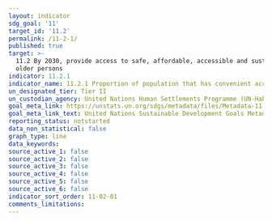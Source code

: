 ```yaml
---
layout: indicator
sdg_goal: '11'
target_id: '11.2'
permalink: /11-2-1/
published: true
target: >-
  11.2 By 2030, provide access to safe, affordable, accessible and sustainable transport systems for all, improving road safety, notably by expanding public transport, with special attention to the needs of those in vulnerable situations, women, children, persons with disabilities and
  older persons
indicator: 11.2.1
indicator_name: 11.2.1 Proportion of population that has convenient access to public transport, by sex, age and persons with disabilities
un_designated_tier: Tier II
un_custodian_agency: United Nations Human Settlements Programme (UN-Habitat)
goal_meta_link: https://unstats.un.org/sdgs/metadata/files/Metadata-11-02-01.pdf
goal_meta_link_text: United Nations Sustainable Development Goals Metadata (PDF 247 KB)
reporting_status: notstarted
data_non_statistical: false
graph_type: line
data_keywords:  
source_active_1: false
source_active_2: false
source_active_3: false
source_active_4: false
source_active_5: false
source_active_6: false
indicator_sort_order: 11-02-01
comments_limitations: 
---
```


